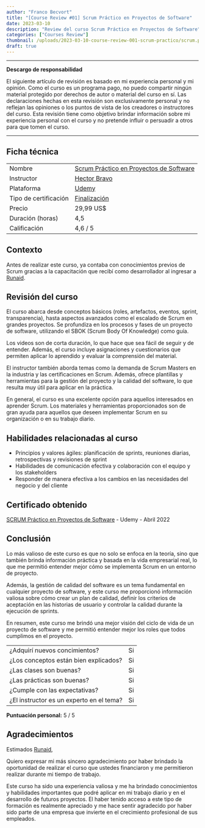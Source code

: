 ```yaml
---
author: "Franco Becvort"
title: "[Course Review #01] Scrum Práctico en Proyectos de Software"
date: 2023-03-10
description: "Review del curso Scrum Práctico en Proyectos de Software"
categories: ["Courses Review"]
thumbnail: /uploads/2023-03-10-course-review-001-scrum-practico/scrum.png
draft: true
---
```


---

**Descargo de responsabilidad**

El siguiente artículo de revisión es basado en mi experiencia personal y mi opinión. Como el curso es un programa pago, no puedo compartir ningún material protegido por derechos de autor o material del curso en sí. Las declaraciones hechas en esta revisión son exclusivamente personal y no reflejan las opiniones o los puntos de vista de los creadores o instructores del curso. Esta revisión tiene como objetivo brindar información sobre mi experiencia personal con el curso y no pretende influir o persuadir a otros para que tomen el curso.

---

## Ficha técnica

|                       |                                                                                                                                                                                                                    |
| --------------------- | ------------------------------------------------------------------------------------------------------------------------------------------------------------------------------------------------------------------ |
| Nombre                | [Scrum Práctico en Proyectos de Software](https://www.udemy.com/course/scrum-practico/)                                                                                                                            |
| Instructor            | [Hector Bravo](https://www.linkedin.com/in/hgbravo/?locale=en_US)                                                                                                                                                  |
| Plataforma            | [Udemy](https://www.udemy.com/)                                                                                                                                                                                    |
| Tipo de certificación | [Finalización](https://support.udemy.com/hc/es/sections/360011037194-Certificados-de-finalizaci%C3%B3n#:~:text=Los%20certificados%20de%20finalizaci%C3%B3n%20sirven,certificados%20no%20tienen%20validez%20legal.) |
| Precio                | 29,99 US$                                                                                                                                                                                                          |
| Duración \(horas\)    | 4,5                                                                                                                                                                                                                |
| Calificación          | 4,6 / 5                                                                                                                                                                                                            |

## Contexto

Antes de realizar este curso, ya contaba con conocimientos previos de Scrum gracias a la capacitación que recibí como desarrollador al ingresar a [Runaid](https://www.runaid.com.ar/index.php?languaje=es).

## Revisión del curso

El curso abarca desde conceptos básicos \(roles, artefactos, eventos, sprint, transparencia\), hasta aspectos avanzados como el escalado de Scrum en grandes proyectos. Se profundiza en los procesos y fases de un proyecto de software, utilizando el SBOK \(Scrum Body Of Knowledge\) como guía.

Los videos son de corta duración, lo que hace que sea fácil de seguir y de entender. Además, el curso incluye asignaciones y cuestionarios que permiten aplicar lo aprendido y evaluar la comprensión del material.

El instructor también aborda temas como la demanda de Scrum Masters en la industria y las certificaciones en Scrum. Además, ofrece plantillas y herramientas para la gestión del proyecto y la calidad del software, lo que resulta muy útil para aplicar en la práctica.

En general, el curso es una excelente opción para aquellos interesados en aprender Scrum. Los materiales y herramientas proporcionados son de gran ayuda para aquellos que deseen implementar Scrum en su organización o en su trabajo diario.

## Habilidades relacionadas al curso

- Principios y valores ágiles: planificación de sprints, reuniones diarias, retrospectivas y revisiones de sprint
- Habilidades de comunicación efectiva y colaboración con el equipo y los stakeholders
- Responder de manera efectiva a los cambios en las necesidades del negocio y del cliente

## Certificado obtenido

[SCRUM Práctico en Proyectos de Software](https://udemy-certificate.s3.amazonaws.com/pdf/UC-f3e555f6-20e5-4ad9-a4a1-fcd6982930f1.pdf) - Udemy - Abril 2022

## Conclusión

Lo más valioso de este curso es que no solo se enfoca en la teoría, sino que también brinda información práctica y basada en la vida empresarial real, lo que me permitió entender mejor cómo se implementa Scrum en un entorno de proyecto.

Además, la gestión de calidad del software es un tema fundamental en cualquier proyecto de software, y este curso me proporcionó información valiosa sobre cómo crear un plan de calidad, definir los criterios de aceptación en las historias de usuario y controlar la calidad durante la ejecución de sprints.

En resumen, este curso me brindó una mejor visión del ciclo de vida de un proyecto de software y me permitió entender mejor los roles que todos cumplimos en el proyecto.

|                                          |     |
| ---------------------------------------- | --- |
| ¿Adquirí nuevos concimientos?            | Si  |
| ¿Los conceptos están bien explicados?    | Si  |
| ¿Las clases son buenas?                  | Si  |
| ¿Las prácticas son buenas?               | Si  |
| ¿Cumple con las expectativas?            | Si  |
| ¿El instructor es un experto en el tema? | Si  |

**Puntuación personal:** 5 / 5

## Agradecimientos

Estimados [Runaid](https://www.runaid.com.ar/index.php?languaje=es),

Quiero expresar mi más sincero agradecimiento por haber brindado la oportunidad de realizar el curso que ustedes financiaron y me permitieron realizar durante mi tiempo de trabajo.

Este curso ha sido una experiencia valiosa y me ha brindado conocimientos y habilidades importantes que podré aplicar en mi trabajo diario y en el desarrollo de futuros proyectos. El haber tenido acceso a este tipo de formación es realmente apreciado y me hace sentir agradecido por haber sido parte de una empresa que invierte en el crecimiento profesional de sus empleados.
